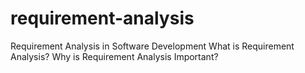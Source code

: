 # requirement-analysis
Requirement Analysis in Software Development
What is Requirement Analysis?
Why is Requirement Analysis Important?
